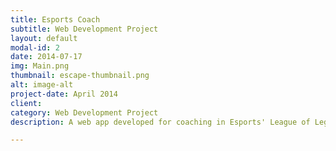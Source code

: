 ```yaml
---
title: Esports Coach
subtitle: Web Development Project
layout: default
modal-id: 2
date: 2014-07-17
img: Main.png
thumbnail: escape-thumbnail.png
alt: image-alt
project-date: April 2014
client:
category: Web Development Project
description: A web app developed for coaching in Esports' League of Legends.

---
```

